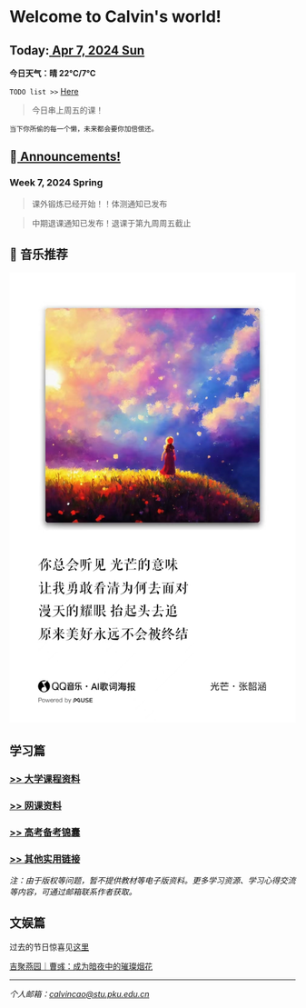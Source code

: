 # Welcome to Calvin's world!

## Today:[ Apr 7, 2024 Sun](/schedule/24sp-fri)
**今日天气：晴 22°C/7°C**

`TODO list >>` [Here](/schedule/24sp-todo)

> 今日串上周五的课！

`当下你所偷的每一个懒，未来都会要你加倍偿还。`

## 📢[ Announcements!](/public) 

### **Week 7**, 2024 Spring

> 课外锻炼已经开始！！体测通知已发布

> 中期退课通知已发布！退课于第九周周五截止

## 🎵 音乐推荐

![happy 元宵节!](/24sp/song/guangmang.jpg)

## 学习篇

### [>> 大学课程资料](university_courses)

### [>> 网课资料](online_course)

### [>> 高考备考锦囊](gaokao)

### [>> 其他实用链接](links)

*注：由于版权等问题，暂不提供教材等电子版资料。更多学习资源、学习心得交流等内容，可通过邮箱联系作者获取。*

## 文娱篇

过去的节日惊喜见[这里](/activity)

[吉聚燕园｜曹彧：成为暗夜中的璀璨烟花](https://mp.weixin.qq.com/s/zs2K9cgmLi-b9N5gp6V9Jg)

----
*个人邮箱：calvincao@stu.pku.edu.cn*